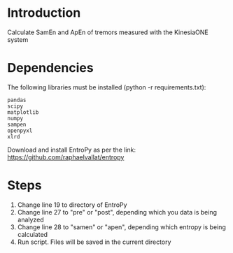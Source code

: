 # Introduction

Calculate SamEn and ApEn of tremors measured with the KinesiaONE system

# Dependencies
The following libraries must be installed (python -r requirements.txt):
```
pandas
scipy
matplotlib
numpy
sampen
openpyxl
xlrd
```

Download and install EntroPy as per the link: https://github.com/raphaelvallat/entropy

# Steps

1. Change line 19 to directory of EntroPy
2. Change line 27 to "pre" or "post", depending which you data is being analyzed
3. Change line 28 to "samen" or "apen", depending which entropy is being calculated
4. Run script. Files will be saved in the current directory
